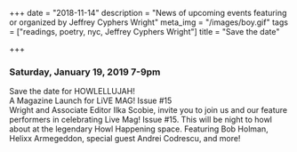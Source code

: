 +++
date = "2018-11-14"
description = "News of upcoming events featuring or organized by Jeffrey Cyphers Wright"
meta_img = "/images/boy.gif"
tags = ["readings, poetry, nyc, Jeffrey Cyphers Wright"]
title = "Save the date"

+++

### Saturday, January 19, 2019 7-9pm
Save the date for HOWLELLUJAH!   
A Magazine Launch for LiVE MAG! Issue #15  
Wright and Associate Editor Ilka Scobie, invite you to join us and our feature performers in celebrating Live Mag! Issue #15. This will be night to howl about at the legendary Howl Happening space. Featuring Bob Holman, Helixx Armegeddon, special guest Andrei Codrescu, and more!
